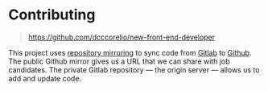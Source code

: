 # Contributing

> https://github.com/dcccorelio/new-front-end-developer

This project uses [repository mirroring](https://docs.gitlab.com/ee/user/project/repository/repository_mirroring.html#pushing-to-a-remote-repository) to sync code from [Gitlab](https://gitlab.telegraaf.net/frontend/new-front-end-developer) to [Github](https://github.com/dcccorelio/new-front-end-developer). The public Github mirror gives us a URL that we can share with job candidates. The private Gitlab repository — the origin server — allows us to add and update code.
